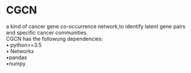 # CGCN
a kind of cancer gene co-occurrence network,to identify latent gene pairs and specific cancer communities.   
CGCN has the followung dependencies:  
• python>=3.5   
• Networkx  
•pandas  
•numpy  
